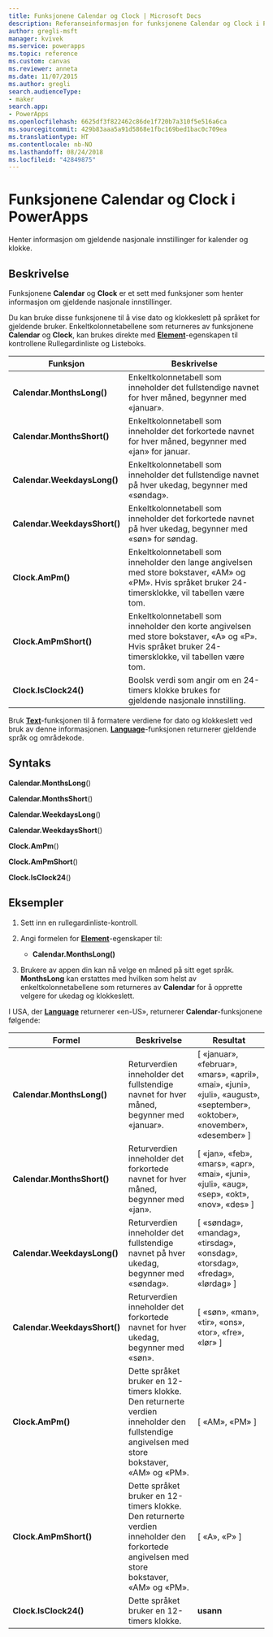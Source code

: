 ```yaml
---
title: Funksjonene Calendar og Clock | Microsoft Docs
description: Referanseinformasjon for funksjonene Calendar og Clock i PowerApps, inkludert syntaks og eksempler
author: gregli-msft
manager: kvivek
ms.service: powerapps
ms.topic: reference
ms.custom: canvas
ms.reviewer: anneta
ms.date: 11/07/2015
ms.author: gregli
search.audienceType:
- maker
search.app:
- PowerApps
ms.openlocfilehash: 6625df3f822462c86de1f720b7a310f5e516a6ca
ms.sourcegitcommit: 429b83aaa5a91d5868e1fbc169bed1bac0c709ea
ms.translationtype: HT
ms.contentlocale: nb-NO
ms.lasthandoff: 08/24/2018
ms.locfileid: "42849875"
---
```

# <a name="calendar-and-clock-functions-in-powerapps"></a>Funksjonene Calendar og Clock i PowerApps
Henter informasjon om gjeldende nasjonale innstillinger for kalender og klokke.

## <a name="description"></a>Beskrivelse
Funksjonene **Calendar** og **Clock** er et sett med funksjoner som henter informasjon om gjeldende nasjonale innstillinger.

Du kan bruke disse funksjonene til å vise dato og klokkeslett på språket for gjeldende bruker.  Enkeltkolonnetabellene som returneres av funksjonene **Calendar** og **Clock**, kan brukes direkte med **[Element](../controls/properties-core.md)**-egenskapen til kontrollene Rullegardinliste og Listeboks.

| Funksjon | Beskrivelse |
| --- | --- |
| **Calendar.MonthsLong()** |Enkeltkolonnetabell som inneholder det fullstendige navnet for hver måned, begynner med «januar». |
| **Calendar.MonthsShort()** |Enkeltkolonnetabell som inneholder det forkortede navnet for hver måned, begynner med «jan» for januar. |
| **Calendar.WeekdaysLong()** |Enkeltkolonnetabell som inneholder det fullstendige navnet på hver ukedag, begynner med «søndag». |
| **Calendar.WeekdaysShort()** |Enkeltkolonnetabell som inneholder det forkortede navnet på hver ukedag, begynner med «søn» for søndag. |
| **Clock.AmPm()** |Enkeltkolonnetabell som inneholder den lange angivelsen med store bokstaver, «AM» og «PM».  Hvis språket bruker 24-timersklokke, vil tabellen være tom. |
| **Clock.AmPmShort()** |Enkeltkolonnetabell som inneholder den korte angivelsen med store bokstaver, «A» og «P».  Hvis språket bruker 24-timersklokke, vil tabellen være tom. |
| **Clock.IsClock24()** |Boolsk verdi som angir om en 24-timers klokke brukes for gjeldende nasjonale innstilling. |

Bruk **[Text](function-text.md)**-funksjonen til å formatere verdiene for dato og klokkeslett ved bruk av denne informasjonen.  **[Language](function-language.md)**-funksjonen returnerer gjeldende språk og områdekode.

## <a name="syntax"></a>Syntaks
**Calendar.MonthsLong**()

**Calendar.MonthsShort**()

**Calendar.WeekdaysLong**()

**Calendar.WeekdaysShort**()

**Clock.AmPm**()

**Clock.AmPmShort**()

**Clock.IsClock24**()

## <a name="examples"></a>Eksempler
1. Sett inn en rullegardinliste-kontroll.
2. Angi formelen for **[Element](../controls/properties-core.md)**-egenskaper til:
   
   * **Calendar.MonthsLong()**
3. Brukere av appen din kan nå velge en måned på sitt eget språk.  **MonthsLong** kan erstattes med hvilken som helst av enkeltkolonnetabellene som returneres av **Calendar** for å opprette velgere for ukedag og klokkeslett.

I USA, der **[Language](function-language.md)** returnerer «en-US», returnerer **Calendar**-funksjonene følgende:

| Formel | Beskrivelse | Resultat |
| --- | --- | --- |
| **Calendar.MonthsLong()** |Returverdien inneholder det fullstendige navnet for hver måned, begynner med «januar». |[ «januar», «februar», «mars», «april», «mai», «juni», «juli», «august», «september», «oktober», «november», «desember» ] |
| **Calendar.MonthsShort()** |Returverdien inneholder det forkortede navnet for hver måned, begynner med «jan». |[ «jan», «feb», «mars», «apr», «mai», «juni», «juli», «aug», «sep», «okt», «nov», «des» ] |
| **Calendar.WeekdaysLong()** |Returverdien inneholder det fullstendige navnet på hver ukedag, begynner med «søndag». |[ «søndag», «mandag», «tirsdag», «onsdag», «torsdag», «fredag», «lørdag» ] |
| **Calendar.WeekdaysShort()** |Returverdien inneholder det forkortede navnet for hver ukedag, begynner med «søn». |[ «søn», «man», «tir», «ons», «tor», «fre», «lør» ] |
| **Clock.AmPm()** |Dette språket bruker en 12-timers klokke.  Den returnerte verdien inneholder den fullstendige angivelsen med store bokstaver, «AM» og «PM». |[ «AM», «PM» ] |
| **Clock.AmPmShort()** |Dette språket bruker en 12-timers klokke.  Den returnerte verdien inneholder den forkortede angivelsen med store bokstaver, «AM» og «PM». |[ «A», «P» ] |
| **Clock.IsClock24()** |Dette språket bruker en 12-timers klokke. |**usann** |

